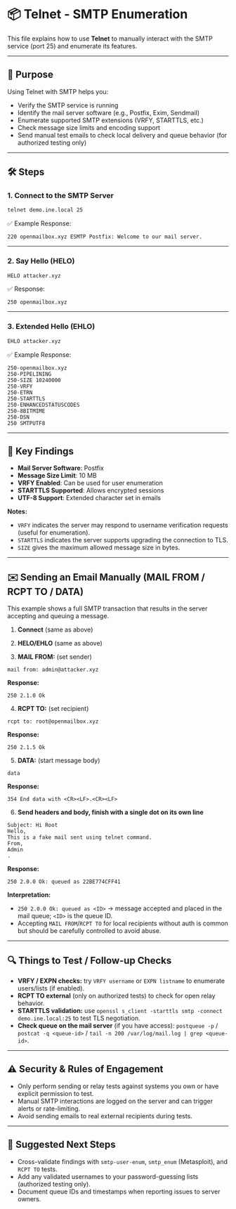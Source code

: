 # 📦 Telnet - SMTP Enumeration

This file explains how to use **Telnet** to manually interact with the SMTP service (port 25) and enumerate its features.

---

## 🎯 Purpose

Using Telnet with SMTP helps you:
- Verify the SMTP service is running
- Identify the mail server software (e.g., Postfix, Exim, Sendmail)
- Enumerate supported SMTP extensions (VRFY, STARTTLS, etc.)
- Check message size limits and encoding support
- Send manual test emails to check local delivery and queue behavior (for authorized testing only)

---

## 🛠️ Steps

### 1. Connect to the SMTP Server
```bash
telnet demo.ine.local 25
```
✅ Example Response:
```
220 openmailbox.xyz ESMTP Postfix: Welcome to our mail server.
```

---

### 2. Say Hello (HELO)
```bash
HELO attacker.xyz
```
✅ Response:
```
250 openmailbox.xyz
```

---

### 3. Extended Hello (EHLO)
```bash
EHLO attacker.xyz
```
✅ Example Response:
```
250-openmailbox.xyz
250-PIPELINING
250-SIZE 10240000
250-VRFY
250-ETRN
250-STARTTLS
250-ENHANCEDSTATUSCODES
250-8BITMIME
250-DSN
250 SMTPUTF8
```

---

## 🔎 Key Findings

- **Mail Server Software**: Postfix  
- **Message Size Limit**: 10 MB  
- **VRFY Enabled**: Can be used for user enumeration  
- **STARTTLS Supported**: Allows encrypted sessions  
- **UTF-8 Support**: Extended character set in emails  

**Notes:**
- `VRFY` indicates the server may respond to username verification requests (useful for enumeration).
- `STARTTLS` indicates the server supports upgrading the connection to TLS.
- `SIZE` gives the maximum allowed message size in bytes.

---

## ✉️ Sending an Email Manually (MAIL FROM / RCPT TO / DATA)

This example shows a full SMTP transaction that results in the server accepting and queuing a message.

1. **Connect** (same as above)
2. **HELO/EHLO** (same as above)

3. **MAIL FROM:** (set sender)
```text
mail from: admin@attacker.xyz
```
**Response:**
```
250 2.1.0 Ok
```

4. **RCPT TO:** (set recipient)
```text
rcpt to: root@openmailbox.xyz
```
**Response:**
```
250 2.1.5 Ok
```

5. **DATA:** (start message body)
```text
data
```
**Response:**
```
354 End data with <CR><LF>.<CR><LF>
```

6. **Send headers and body, finish with a single dot on its own line**
```text
Subject: Hi Root
Hello,
This is a fake mail sent using telnet command.
From,
Admin
.
```
**Response:**
```
250 2.0.0 Ok: queued as 22BE774CFF41
```

**Interpretation:**
- `250 2.0.0 Ok: queued as <ID>` → message accepted and placed in the mail queue; `<ID>` is the queue ID.
- Accepting `MAIL FROM`/`RCPT TO` for local recipients without auth is common but should be carefully controlled to avoid abuse.

---

## 🔍 Things to Test / Follow-up Checks

- **VRFY / EXPN checks:** try `VRFY username` or `EXPN listname` to enumerate users/lists (if enabled).
- **RCPT TO external** (only on authorized tests) to check for open relay behavior.
- **STARTTLS validation:** use `openssl s_client -starttls smtp -connect demo.ine.local:25` to test TLS negotiation.
- **Check queue on the mail server** (if you have access): `postqueue -p` / `postcat -q <queue-id>` / `tail -n 200 /var/log/mail.log | grep <queue-id>`.

---

## ⚠️ Security & Rules of Engagement

- Only perform sending or relay tests against systems you own or have explicit permission to test.
- Manual SMTP interactions are logged on the server and can trigger alerts or rate-limiting.
- Avoid sending emails to real external recipients during tests.

---

## 🔁 Suggested Next Steps

- Cross-validate findings with `smtp-user-enum`, `smtp_enum` (Metasploit), and `RCPT TO` tests.
- Add any validated usernames to your password-guessing lists (authorized testing only).
- Document queue IDs and timestamps when reporting issues to server owners.
